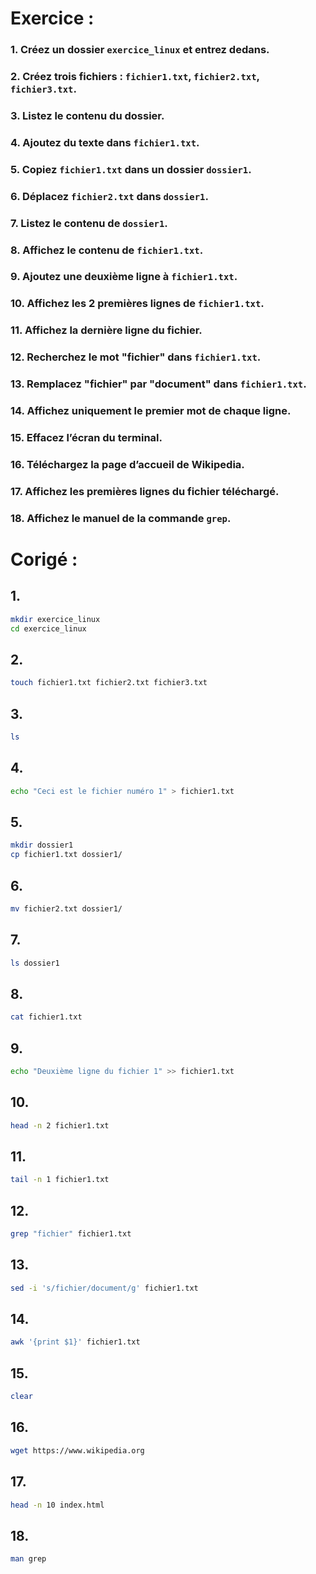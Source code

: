 # Exercice :

### 1. Créez un dossier `exercice_linux` et entrez dedans.

### 2. Créez trois fichiers : `fichier1.txt`, `fichier2.txt`, `fichier3.txt`.

### 3. Listez le contenu du dossier.

### 4. Ajoutez du texte dans `fichier1.txt`.

### 5. Copiez `fichier1.txt` dans un dossier `dossier1`.

### 6. Déplacez `fichier2.txt` dans `dossier1`.

### 7. Listez le contenu de `dossier1`.

### 8. Affichez le contenu de `fichier1.txt`.

### 9. Ajoutez une deuxième ligne à `fichier1.txt`.

### 10. Affichez les 2 premières lignes de `fichier1.txt`.

### 11. Affichez la dernière ligne du fichier.

### 12. Recherchez le mot "fichier" dans `fichier1.txt`.

### 13. Remplacez "fichier" par "document" dans `fichier1.txt`.

### 14. Affichez uniquement le premier mot de chaque ligne.

### 15. Effacez l’écran du terminal.

### 16. Téléchargez la page d’accueil de Wikipedia.

### 17. Affichez les premières lignes du fichier téléchargé.

### 18. Affichez le manuel de la commande `grep`.

# Corigé :

## 1.
```bash
mkdir exercice_linux
cd exercice_linux
```

## 2.
```bash
touch fichier1.txt fichier2.txt fichier3.txt
```

## 3.
```bash
ls
```

## 4.
```bash
echo "Ceci est le fichier numéro 1" > fichier1.txt
```

## 5.
```bash
mkdir dossier1
cp fichier1.txt dossier1/
```

## 6.
```bash
mv fichier2.txt dossier1/
```

## 7.
```bash
ls dossier1
```

## 8.
```bash
cat fichier1.txt
```

## 9.
```bash
echo "Deuxième ligne du fichier 1" >> fichier1.txt
```

## 10.
```bash
head -n 2 fichier1.txt
```

## 11.
```bash
tail -n 1 fichier1.txt
```

## 12.
```bash
grep "fichier" fichier1.txt
```

## 13.
```bash
sed -i 's/fichier/document/g' fichier1.txt
```

## 14.
```bash
awk '{print $1}' fichier1.txt
```

## 15.
```bash
clear
```

## 16.
```bash
wget https://www.wikipedia.org
```

## 17.
```bash
head -n 10 index.html
```

## 18.
```bash
man grep
```


